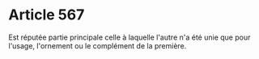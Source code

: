 # Article 567

Est réputée partie principale celle à laquelle l'autre n'a été unie que pour l'usage, l'ornement ou le complément de la première.

